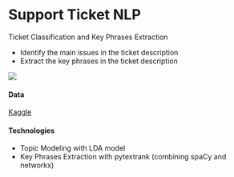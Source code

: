 # Support Ticket NLP
Ticket Classification and Key Phrases Extraction

- Identify the main issues in the ticket description
- Extract the key phrases in the ticket description

<img  src="https://monkeylearn.com/blog/wp-content/uploads/2019/10/Screen-Shot-2019-10-03-at-12.29.23-PM.png">

#### Data
<a href="https://www.kaggle.com/aniketg11/supportticketsclassification">Kaggle</a>

#### Technologies
- Topic Modeling with LDA model
- Key Phrases Extraction with pytextrank (combining spaCy and networkx)
